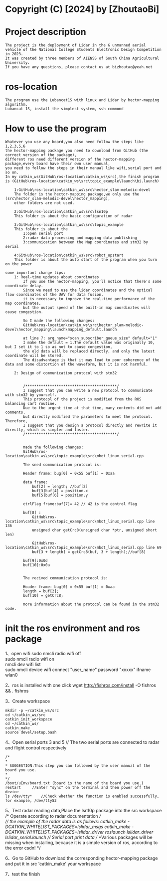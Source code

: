 
# Copyright (C) [2024] by [ZhoutaoBi] 

# Project description
	The project is the deployment of Lidar in the G unmanned aerial vehicle of the National College Students Electronic Design Competition in 2023. 
	It was created by three members of AIENSS of South China Agricultural University. 
	If you have any questions, please contact us at bizhoutao@yeah.net

# ros-location
	The program use the Lubancat1S with linux and Lidar by hector-mapping algorithm,
	Lubancat 1S, install the simplest system, ssh commond

# How to use the program

	Whatever you use any board,you also need follow the steps like 1,2,3,5,6
	the hector-mapping package you need to download from GitHub (the correct version of the package),
	different ros need different version of the hector-mapping package,every board have their own user manual,
	you need to follow the steps in their manual like wifi,serial port and so on.
	In my catkin_ws(GitHub\ros-location\catkin_ws\src),the finish program is (GitHub\ros-location\catkin_ws\src\topic_example\launch\bi.launch)

		1:GitHub\ros-location\catkin_ws\src\hector_slam-melodic-devel
		The folder is the hector-mapping package,we only use the (src\hector_slam-melodic-devel\hector_mapping),
		other folders are not used.

		2:GitHub\ros-location\catkin_ws\src\lsn10p
		This folder is about the basic configuration of radar

		3:GitHub\ros-location\catkin_ws\src\topic_example
		This folder is about the 
			1:open serial port 
			2:radar data processing and mapping data publishing 
			3:communication between the Map coordinates and stm32 by serial

		4:GitHub\ros-location\catkin_ws\src\robot_upstart
		This folder is about the auto start of the program when you turn on the power

	some important change tips:
		1: Real-time updates about coordinates
			If you use the hector-mapping, you'll notice that there's some coordinate delay.
			Since we need to use the lidar coordinates and the optical flow coordinates of the UAV for data fusion, 
			it is necessary to improve the real-time performance of the map coordinates, 
			but the output speed of the built-in map coordinates will cause congestion. 

			So I made the following changes:
			GitHub\ros-location\catkin_ws\src\hector_slam-melodic-devel\hector_mapping\launch\mapping_default.launch

			at line 7: arg_name="scan_subscriber_queue_size" default="1"
			I make the default = 1.The default value was originally 10, but I set it to 1 so as not to cause congestion, 
			the old data will be replaced directly, and only the latest coordinate will be stored. 
			The disadvantage is that it may lead to poor coherence of the data and some distortion of the waveform, but it is not harmful.

		2: Design of communication protocol with stm32


			/*****************************************/
			I suggest that you can write a new protocol to communicate with stm32 by yourself.
			This protocol of the project is modified from the ROS balancing cart routine.
			Due to the urgent time at that time, many contents did not add comments, 
			but directly modified the parameters to meet the protocol. Therefore, 
			I suggest that you design a protocol directly and rewrite it directly, which is simpler and faster.
			/*****************************************/


			made the following changes:
			GitHub\ros-location\catkin_ws\src\topic_example\src\mbot_linux_serial.cpp

			The sned communication protocol is:

			Header frame: bug[0] = 0x55 buf[1] = 0xaa

			data frame:
				buf[2] = length; //buf[2]
				buf[3]buf[4] = position.x
				buf[5]buf[6] = position.y

			ctrlFlag frame:buf[7]= 42 // 42 is the control flag

			buf[8] :
				GitHub\ros-location\catkin_ws\src\topic_example\src\mbot_linux_serial.cpp line 136 
				unsigned char getCrc8(unsigned char *ptr, unsigned short len)

				GitHub\ros-location\catkin_ws\src\topic_example\src\mbot_linux_serial.cpp line 69
				buf[3 + length] = getCrc8(buf, 3 + length);//buf[8]
			
			buf[9]:0x0d
			buf[10]:0x0a


			The recived communication protocol is:

			Header frame: bug[0] = 0x55 buf[1] = 0xaa
			length = buf[2]; 
			buf[10] = getCrc8;

			more information about the protocol can be found in the stm32 code.


# init the ros environment and ros package
1、open wifi
	sudo nmcli radio wifi off			
	sudo nmcli radio wifi on			
	nmcli dev wifi list			
	sudo nmcli device wifi connect "user_name" password "xxxxx" ifname wlan0 

2、ros is installed with one click
	wget http://fishros.com/install -O fishros && . fishros

3、Create workspace

	mkdir -p ~/catkin_ws/src
	cd ~/catkin_ws/src
	catkin_init_workspace
	cd ~/catkin_ws/
	catkin_make
	source devel/setup.bash


4、Open serial ports 3 and 5 // The two serial ports are connected to radar and flight control respectively

    /*
    *
    * SUGGESTION:This step you can followed by the user manual of the board you use.
    *
    */
	/boot/uEnv/board.txt (board is the name of the board you use.)
	restart		//Enter "sync" on the terminal and then power off the device
	ls /dev/tty* 	//Check whether the function is enabled successfully, for example, /dev/ttyS3


5、Test radar reading data,Place the lsn10p package into the src workspace
	/* Operate according to radar documentation */	
    // the example of the radar data is as follows:
	catkin_make -DCATKIN_WHITELIST_PACKAGES=lslidar_msgs
	catkin_make -DCATKIN_WHITELIST_PACKAGES=lslidar_driver
	roslaunch lslidar_driver lslidar_serial.launch	// Serial port print data
	/*
    *Various packages will be missing when installing, because it is a simple version of ros, according to the error csdn!
    */
	
6、Go to GitHub to download the corresponding hector-mapping package and put it in src
	'catkin_make' your workspace

7、test the finish


